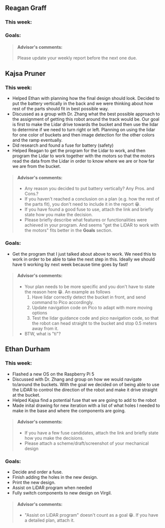 ## Reagan Graff
### This week:

### Goals:
> #### Advisor's comments:
> Please update your weekly report before the next one due.

## Kajsa Pruner
### This week:
- Helped Ethan with planning how the final design should look. Decided to put the battery vertically in the back and we were thinking about how rest of the parts should fit in best possible way.
- Discussed as a group with Dr.  Zhang what the best possible approach to the assignment of getting this robot around the track would be. Our goal is first to make the Lidar drive towards the bucket and then use the lidar to determine if we need to turn right or left. Planning on using the lidar for one color of buckets and then image detection for the other colors and the ramp eventually.
- Did research and found a fuse for battery (safety)
- Helped Reagan to get the program for the Lidar to work, and then program the Lidar to work together with the motors so that the motors read the data from the Lidar in order to know where we are or how far we are from the bucket.

> #### Advisor's comments:
> - Any reason you decided to put battery vertically? Any Pros. and Cons.?
> - If you haven't reached a conclusion on a plan (e.g. how the rest of the parts fit), you don't need to include it in the report :grin:.
> - If you have found a good fuse to use, attach the link and briefly state how you make the decision.
> - Please briefly describe what features or functionalities were achieved in your program. And seems "get the LiDAR to work with the motors" fits better in the **Goals** section.   

### Goals:
- Get the program that I just talked about above to work. We need this to work in order to be able to take the next step in this. Ideally we should have ti working by next week because time goes by fast!

> #### Advisor's comments:
> - Your plan needs to be more specific and you don't have to state the reason here :grin:. An example as follows
>   1. Have lidar correctly detect the bucket in front, and send command to Pico accordingly.
>   2. Update navigation code on Pico to adapt with more moving options
>   3. Test the lidar guidance code and pico navigation code, so that the robot can head straight to the bucket and stop 0.5 meters away from it.   
> - BTW, what is "ti"?

## Ethan Durham 
### This week:
- Flashed a new OS on the Raspberry Pi 5
- Discussed with Dr. Zhang and group on how we would navigate to/around the buckets. With the goal we decided on of being able to use the LiDAR to control the direction of the robot and make it drive straight at the bucket.
- Helped Kajsa find a potential fuse that we are going to add to the robot
- Made inital drawing for new iteration with a list of what holes I needed to make in the base and where the components are going.

> #### Advisor's comments:
> - If you have a few fuse candidates, attach the link and briefly state how you make the decisions.
> - Please attach a scheme/draft/screenshot of your mechanical design

### Goals:
- Decide and order a fuse.
- Finish adding the holes in the new design.
- Print the new design.
- Assist on LiDAR program when needed
- Fully switch components to new design on Virgil. 

> #### Advisor's comments:
> - "Assist on LiDAR program" doesn't count as a goal :grin:. If you have a detailed plan, attach it.

